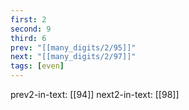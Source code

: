 ```yaml
---
first: 2
second: 9
third: 6
prev: "[[many_digits/2/95]]"
next: "[[many_digits/2/97]]"
tags: [even]
---
```

prev2-in-text: [[94]]
next2-in-text: [[98]]
